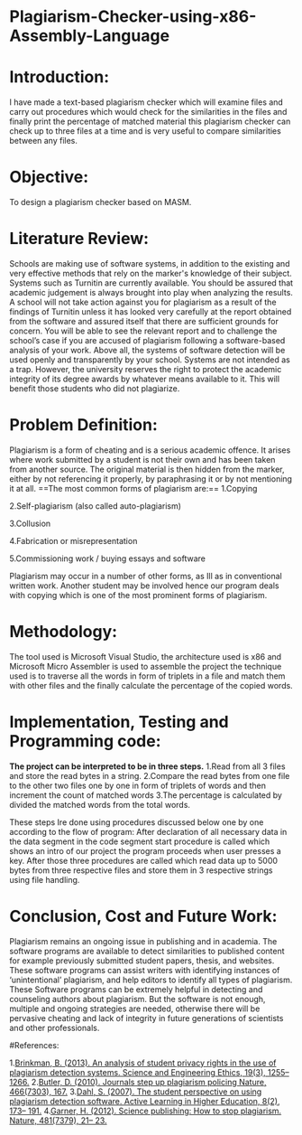 # Plagiarism-Checker-using-x86-Assembly-Language


# Introduction:
I have made a text-based plagiarism checker which will examine files and carry out procedures which would check for the similarities in the files and finally print the percentage of matched material this plagiarism checker can check up to three files at a time and is very useful to compare similarities between any files.

# Objective:
To design a plagiarism checker based on MASM.

# Literature Review:

Schools are making use of software systems, in addition to the existing and very effective methods that rely on the marker's knowledge of their subject. Systems such as Turnitin are currently available. You should be assured that academic judgement is always brought into play when analyzing the results. A school will not take action against you for plagiarism as a result of the findings of Turnitin unless it has looked very carefully at the report obtained from the software and assured itself that there are sufficient grounds for concern. You will be able to see the relevant report and to challenge the school’s case if you are accused of plagiarism following a software-based analysis of your work. Above all, the systems of software detection will be used openly and transparently by your school. Systems are not intended as a trap. However, the university reserves the right to protect the academic integrity of its degree awards by whatever means available to it. This will benefit those students who did not plagiarize.

# Problem Definition:

Plagiarism is a form of cheating and is a serious academic offence. It arises where work submitted by a student is not their own and has been taken from another source. The original material is then hidden from the marker, either by not referencing it properly, by paraphrasing it or by not mentioning it at all. 
==The most common forms of plagiarism are:==
1.Copying

2.Self-plagiarism (also called auto-plagiarism)

3.Collusion

4.Fabrication or misrepresentation

5.Commissioning work / buying essays and software

Plagiarism may occur in a number of other forms, as Ill as in conventional written work. Another student may be involved hence our program deals with copying which is one of the most prominent forms of plagiarism.

# Methodology:

The tool used is Microsoft Visual Studio, the architecture used is x86 and Microsoft Micro Assembler is used to assemble the project the technique used is to traverse all the words in form of triplets in a file and match them with other files and the finally calculate the percentage of the copied words.

# Implementation, Testing and Programming code:

**The project can be interpreted to be in three steps.** 
1.Read from all 3 files and store the read bytes in a string.
2.Compare the read bytes from one file to the other two files one by one in form of triplets of words and then increment the count of matched words
3.The percentage is calculated by divided the matched words from the total words.

These steps Ire done using procedures discussed below one by one according to the flow of program:
After declaration of all necessary data in the data segment in the code segment start procedure is called which shows an intro of our project the program proceeds when user presses a key. After those three procedures are called which read data up to 5000 bytes from three respective files and store them in 3 respective strings using file handling.

# Conclusion, Cost and Future Work:
Plagiarism remains an ongoing issue in publishing and in academia. The software programs are available to detect similarities to published content for example previously submitted student papers, thesis, and websites. These software programs can assist writers with identifying instances of ‘unintentional’ plagiarism, and help editors to identify all types of plagiarism. These Software programs can be extremely helpful in detecting and counseling authors about plagiarism. But the software is not enough,
multiple and ongoing strategies are needed, otherwise there will be pervasive cheating and lack of integrity in future generations of scientists and other professionals.

#References:

1.[Brinkman, B. (2013). An analysis of student privacy rights in the use of plagiarism detection systems.
Science and Engineering Ethics, 19(3), 1255– 1266.](https://link.springer.com/article/10.1007/s11948-012-9370-y)
2.[Butler, D. (2010). Journals step up plagiarism policing Nature, 466(7303), 167.](https://www.nature.com/articles/466167a)
3.[Dahl, S. (2007). The student perspective on using plagiarism detection software. Active Learning in
Higher Education, 8(2), 173– 191.](https://journals.sagepub.com/doi/abs/10.1177/1469787407074110)
4.[Garner, H. (2012). Science publishing: How to stop plagiarism. Nature, 481(7379), 21– 23.](https://www.nature.com/articles/481021a)


